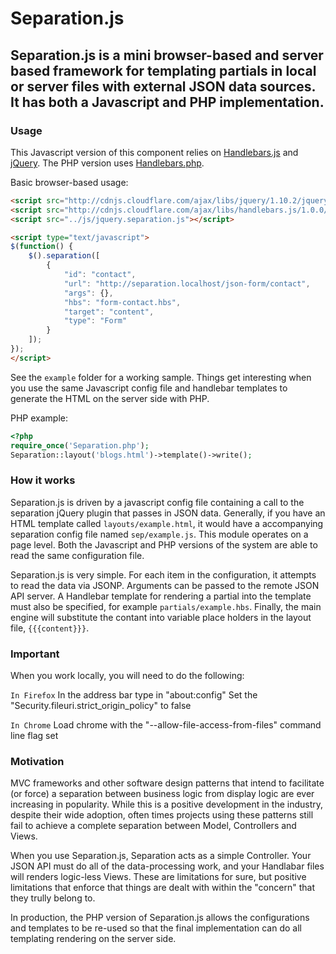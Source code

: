 # Separation.js 

## Separation.js is a mini browser-based and server based framework for templating partials in local or server files with external JSON data sources.  It has both a Javascript and PHP implementation.

### Usage

This Javascript version of this component relies on [Handlebars.js](http://handlebarsjs.com/) and [jQuery](http://jquery.com/).  The PHP version uses [Handlebars.php](https://github.com/XaminProject/handlebars.php).

Basic browser-based usage:

```html
<script src="http://cdnjs.cloudflare.com/ajax/libs/jquery/1.10.2/jquery.min.js"></script>
<script src="http://cdnjs.cloudflare.com/ajax/libs/handlebars.js/1.0.0/handlebars.min.js"></script>
<script src="../js/jquery.separation.js"></script>

<script type="text/javascript">
$(function() {
	$().separation([
		{
			"id": "contact",
			"url": "http://separation.localhost/json-form/contact",
			"args": {},
			"hbs": "form-contact.hbs",
			"target": "content",
			"type": "Form"
		}
	]);
});
</script>
```

See the `example` folder for a working sample.  Things get interesting when you use the same Javascript config file and handlebar templates to generate the HTML on the server side with PHP.

PHP example:

```php
<?php
require_once('Separation.php');
Separation::layout('blogs.html')->template()->write();
```

### How it works
Separation.js is driven by a javascript config file containing a call to the separation jQuery plugin that passes in JSON data.  Generally, if you have an HTML template called `layouts/example.html`, it would have a accompanying separation config file named `sep/example.js`.  This module operates on a page level.  Both the Javascript and PHP versions of the system are able to read the same configuration file.

Separation.js is very simple.  For each item in the configuration, it attempts to read the data via JSONP.  Arguments can be passed to the remote JSON API server.  A Handlebar template for rendering a partial into the template must also be specified, for example `partials/example.hbs`. Finally, the main engine will substitute the contant into variable place holders in the layout file, `{{{content}}}`.

### Important

When you work locally, you will need to do the following:

``In Firefox``
In the address bar type in "about:config"
Set the "Security.fileuri.strict_origin_policy" to false

``In Chrome``
Load chrome with the "--allow-file-access-from-files" command line flag set

### Motivation

MVC frameworks and other software design patterns that intend to facilitate (or force) a separation between business logic from display logic are ever increasing in popularity.  While this is a positive development in the industry, despite their wide adoption, often times projects using these patterns still fail to achieve a complete separation between Model, Controllers and Views.

When you use Separation.js, Separation acts as a simple Controller.  Your JSON API must do all of the data-processing work, and your Handlabar files will renders logic-less Views.  These are limitations for sure, but positive limitations that enforce that things are dealt with within the "concern" that they trully belong to.

In production, the PHP version of Separation.js allows the configurations and templates to be re-used so that the final implementation can do all templating rendering on the server side.  